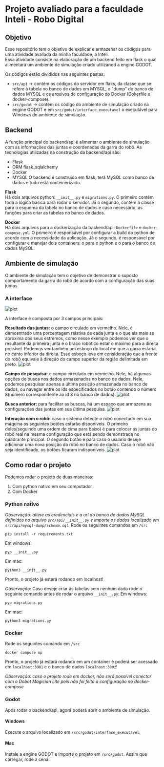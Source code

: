 # Projeto avaliado para a faculdade Inteli - Robo Digital

## Objetivo

Esse repositório tem o objetivo de explicar e armazenar os códigos para uma atividade avaliada da minha faculdade, a Inteli.  
Essa atividade consiste na elaboração de um backend feito em flask o qual alimentará um ambiente de simulação criado utilizanod a engine GODOT.

Os códigos estão divididos nas seguintes pastas:

- `src/api` -> contém os códigos do servidor em flaks, da classe que se refere à tabela no banco de dados em MYSQL, o "dump" do banco de dados MYSQL e os arquivos de configuração do Docker (Dokerfile e docker-compose).
- `src/godot` -> contém os código do ambiente de simulação criado na engine GODOT e em `src/godot/interface_executavel` o executável para Windows do ambiente de simulação.

## Backend

A função principal do backend/api é alimentar o ambiente de simulação com as informações das juntas e coordenadas da garra do robô.
As tecnologias utilizadas na construção da backend/api são:

- Flask
- ORM flask_sqlalchemy
- Docker
- MYSQL
  O backend é construido em flask, terá MySQL como banco de dados e tudo está conteinerizado.

**Flask**  
 Há dois arquivos python: `__init__.py` e `migrations.py`. O primeiro contém toda a lógica básica para rodar o servidor. Já o segundo, contém a classe para o esquema da tabela no banco de dados e caso necessário, as funções para criar as tabelas no banco de dados.

**Docker**  
 Há dois arquivos para a dockerização da backend/api: `Dockerfile` e `docker-compose.yml`. O primeiro é responsável por configurar a build do python de acordo com a necessidade da aplicação. Já o segundo, é responsável por configurar e manejar dois containers: o para o python e o para o banco de dados MySQL.

## Ambiente de simulação

O ambiente de simulação tem o objetivo de demonstrar o suposto comportamento da garra do robô de acordo com a configuração das suas juntas.

### A interface

![plot](./images/Image_1.png)

A interface é composta por 3 campos principais:

**Resultado das juntas:** o campo circulado em vermelho. Nele, é demosntrado uma porcentagem relativa de cada junta e o que ela mais se aproxima dos seus estremos, como nesse exemplo podemos ver que o resultante da primeira junta é o braço robótico estar o máximo para a direita possível. Podemos ver também um esboço do local em que a garra estaria, no canto inferior da direita. Esse esboço leva em consideração que a frente do robô equivale à direção do campo superior da região delimitada em preto.
![plot](./images/Image_3.png)

**Campo de pesquisa:** o campo circulado em vermelho. Nele, há algumas opções de busca nos dados armazenados no banco de dados. Nele, podemos pesquisar apenas a última posição armazenada no banco de dados, ou navegar entre os ids especificados no botão contendo o número 8(número correspondente ao id 8 no banco de dados).
![plot](./images/Image_4.png)

**Busca anterior:** para facilitar as buscas, há um espaço que armazena as configurações das juntas em sua última pesquisa.
![plot](./images/Image_5.png)

**Interação com o robô:** caso o sistema detecte o robô conectado em sua máquina os seguintes botões estarão disponíveis. O primeiro deles(seguindo uma ordem de cima para baixo) é para colocar as juntas do robô real na mesma configuração que está sendo demonstrada no quadrante principal. O segundo botão é para caso o usuário deseje adicionar uma nova posição do robô no banco de dados. Caso o robô não seja identificado, os botões ficaram indisponíveis.
![plot](./images/Image_6.png)

## Como rodar o projeto

Podemos rodar o projeto de duas maneiras:

1.  Com python nativo em seu computador
2.  Com Docker

### Python nativo

_Observação: altere as credenciais e a url do banco de dados MySQL definidos no arquivo `src/api/__init__.py` e importe os dados localizado em `src/api/mysql-dump/schema.sql`._
Rode os seguintes comandos em `/src`

```shell
pip install -r requirements.txt
```

Em windows:

```shell
pyp __init__.py
```

Em mac:

```shell
python3 __init__.py
```

Pronto, o projeto já estará rodando em localhost!

_Observação:_ Caso deseje criar as tabelas sem nenhum dado rode o seguinte comando antes de rodar o arquivo `__init__.py`:
Em windows:

```shell
pyp migrations.py
```

Em mac:

```shell
python3 migrations.py
```

### Docker

Rode os seguintes comando em `/src`

```shell
docker compose up
```

Pronto, o projeto já estará rodando em um container é poderá ser acessado em `localhost:3001` e o banco de dados `localhost:3002`!

_Observação: caso o projeto rode em docker, não será possível conectar com o Dobot Magician Lite pois não foi feita a configuração no docker-compose_

### Godot

Após rodar o backend/api, agorá poderá abrir o ambiente de simulação.

#### Windows

Execute o arquivo localizado em `/src/godot/interface_executavel`.

#### Mac

Instale a engine GODOT e importe o projeto em `/src/godot`. Assim que carregar, rode a cena.
